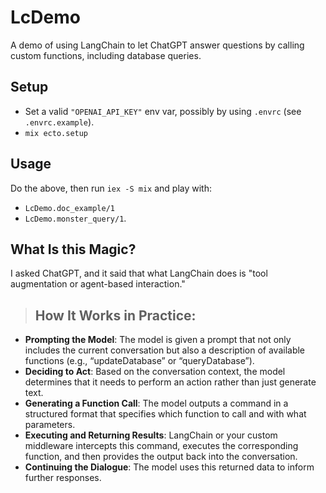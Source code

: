 # LcDemo

A demo of using LangChain to let ChatGPT answer questions by calling custom functions, including database queries.

## Setup

- Set a valid `"OPENAI_API_KEY"` env var, possibly by using `.envrc` (see `.envrc.example`).
- `mix ecto.setup`

## Usage

Do the above, then run `iex -S mix` and play with:

- `LcDemo.doc_example/1`
- `LcDemo.monster_query/1`.

## What Is this Magic?

I asked ChatGPT, and it said that what LangChain does is "tool augmentation or agent-based interaction."

> ## How It Works in Practice:
- **Prompting the Model**: The model is given a prompt that not only includes the current conversation but also a description of available functions (e.g., “updateDatabase” or “queryDatabase”).
- **Deciding to Act**: Based on the conversation context, the model determines that it needs to perform an action rather than just generate text.
- **Generating a Function Call**: The model outputs a command in a structured format that specifies which function to call and with what parameters.
- **Executing and Returning Results**: LangChain or your custom middleware intercepts this command, executes the corresponding function, and then provides the output back into the conversation.
- **Continuing the Dialogue**: The model uses this returned data to inform further responses.
